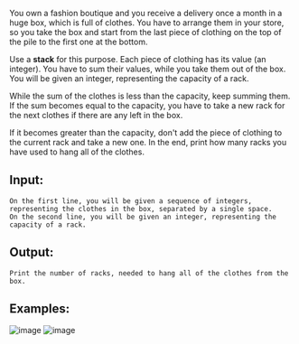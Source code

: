 You own a fashion boutique and you receive a delivery once a month in a huge box, which is full of clothes. You have to arrange them in your store, so you take the box and start from the last piece of clothing on the top of the pile to the first one at the bottom.

Use a **stack** for this purpose. Each piece of clothing has its value (an integer). You have to sum their values, while you take them out of the box. You will be given an integer, representing the capacity of a rack. 

While the sum of the clothes is less than the capacity, keep summing them. If the sum becomes equal to the capacity, you have to take a new rack for the next clothes if there are any left in the box. 

If it becomes greater than the capacity, don't add the piece of clothing to the current rack and take a new one. In the end, print how many racks you have used to hang all of the clothes.

## Input:

	On the first line, you will be given a sequence of integers, representing the clothes in the box, separated by a single space.
	On the second line, you will be given an integer, representing the capacity of a rack.

## Output:

	Print the number of racks, needed to hang all of the clothes from the box.

## Examples:

![image](https://user-images.githubusercontent.com/45227327/212744972-0c802075-109f-4c6a-9b57-88ed33b29157.png)
![image](https://user-images.githubusercontent.com/45227327/212745087-464bbb25-6ba5-491c-a05e-fe681ecf919b.png)

